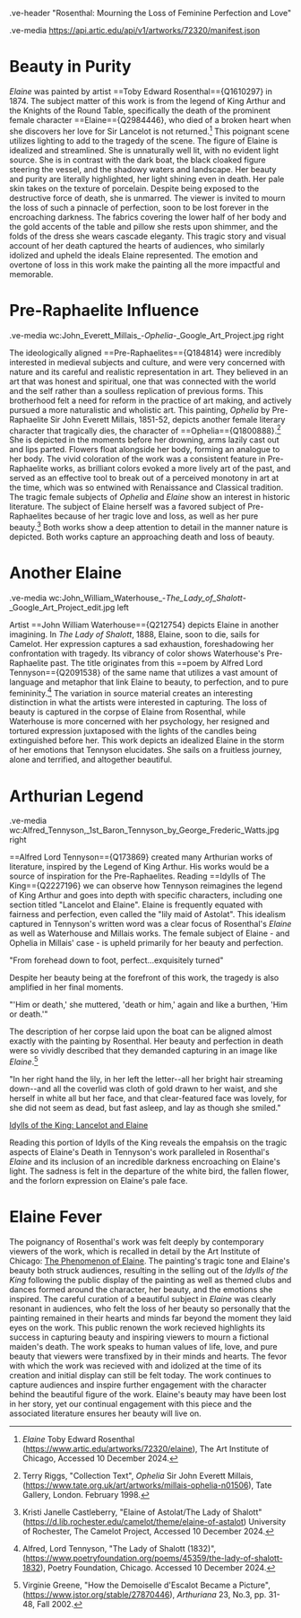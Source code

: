 .ve-header "Rosenthal: Mourning the Loss of Feminine Perfection and Love"

.ve-media https://api.artic.edu/api/v1/artworks/72320/manifest.json
# Beauty in Purity
*Elaine* was painted by artist ==Toby Edward Rosenthal=={Q1610297} in 1874. The subject matter of this work is from the legend of King Arthur and the Knights of the Round Table, specifically the death of the prominent female character ==Elaine=={Q2984446}, who died of a broken heart when she discovers her love for Sir Lancelot is not returned.[^1] This poignant scene utilizes lighting to add to the tragedy of the scene. The figure of Elaine is idealized and streamlined. She is unnaturally well lit, with no evident light source. She is in contrast with the dark boat, the black cloaked figure steering the vessel, and the shadowy waters and landscape. Her beauty and purity are literally highlighted, her light shining even in death. Her pale skin takes on the texture of porcelain. Despite being exposed to the destructive force of death, she is unmarred. The viewer is invited to mourn the loss of such a pinnacle of perfection, soon to be lost forever in the encroaching darkness. The fabrics covering the lower half of her body and the gold accents of the table and pillow she rests upon shimmer, and the folds of the dress she wears cascade eleganty. This tragic story and visual account of her death captured the hearts of audiences, who similarly idolized and upheld the ideals Elaine represented. The emotion and overtone of loss in this work make the painting all the more impactful and memorable.


# Pre-Raphaelite Influence
.ve-media wc:John_Everett_Millais_-_Ophelia_-_Google_Art_Project.jpg right

The ideologically aligned ==Pre-Raphaelites=={Q184814} were incredibly interested in medieval subjects and culture, and were very concerned with nature and its careful and realistic representation in art. They believed in an art that was honest and spiritual, one that was connected with the world and the self rather than a soulless replication of previous forms. This brotherhood felt a need for reform in the practice of art making, and actively pursued a more naturalistic and wholistic art. 
This painting, *Ophelia* by Pre-Raphaelite Sir John Everett Millais, 1851-52, depicts another female literary character that tragically dies, the character of ==Ophelia=={Q1800888}.[^2] She is depicted in the moments before her drowning, arms lazily cast out and lips parted. Flowers float alongside her body, forming an analogue to her body. The vivid coloration of the work was a consistent feature in Pre-Raphaelite works, as brilliant colors evoked a more lively art of the past, and served as an effective tool to break out of a perceived monotony in art at the time, which was so entwined with Renaissance and Classical tradition. The tragic female subjects of *Ophelia* and *Elaine* show an interest in historic literature. The subject of Elaine herself was a favored subject of Pre-Raphaelites because of her tragic love and loss, as well as her pure beauty.[^3] Both works show a deep attention to detail in the manner nature is depicted. Both works capture an approaching death and loss of beauty.

# Another Elaine
.ve-media wc:John_William_Waterhouse_-_The_Lady_of_Shalott_-_Google_Art_Project_edit.jpg left

Artist ==John William Waterhouse=={Q212754} depicts Elaine in another imagining. In *The Lady of Shalott*, 1888, Elaine, soon to die, sails for Camelot. Her expression captures a sad exhaustion, foreshadowing her confrontation with tragedy. Its vibrancy of color shows Waterhouse's Pre-Raphaelite past. The title originates from this ==poem by Alfred Lord Tennyson=={Q2091538} of the same name that utilizes a vast amount of language and metaphor that link Elaine to beauty, to perfection, and to pure femininity.[^4] The variation in source material creates an interesting distinction in what the artists were interested in capturing. The loss of beauty is captured in the corpse of Elaine from Rosenthal, while Waterhouse is more concerned with her psychology, her resigned and tortured expression juxtaposed with the lights of the candles being extinguished before her. This work depicts an idealized Elaine in the storm of her emotions that Tennyson elucidates. She sails on a fruitless journey, alone and terrified, and altogether beautiful. 

# Arthurian Legend
.ve-media wc:Alfred_Tennyson,_1st_Baron_Tennyson_by_George_Frederic_Watts.jpg right


==Alfred Lord Tennyson=={Q173869} created many Arthurian works of literature, inspired by the Legend of King Arthur. His works would be a source of inspiration for the Pre-Raphaelites. Reading ==Idylls of The King=={Q2227196} we can observe how Tennyson reimagines the legend of King Arthur and goes into depth with specific characters, including one section titled "Lancelot and Elaine". Elaine is frequently equated with fairness and perfection, even called the "lily maid of Astolat". This idealism captured in Tennyson's written word was a clear focus of Rosenthal's *Elaine*  as well as Waterhouse and Millais works. The female subject of Elaine - and Ophelia in Millais' case - is upheld primarily for her beauty and perfection. 

"From forehead down to foot, perfect...exquisitely turned"

Despite her beauty being at the forefront of this work, the tragedy is also amplified in her final moments. 

"'Him or death,' she muttered, 'death or him,' again and like a burthen, 'Him or death.'"

The description of her corpse laid upon the boat can be aligned almost exactly with the painting by Rosenthal. Her beauty and perfection in death were so vividly described that they demanded capturing in an image like *Elaine*.[^5]

"In her right hand the lily, in her left the letter--all her bright hair streaming down--and all the coverlid was cloth of gold drawn to her waist, and she herself in white all but her face, and that clear-featured face was lovely, for she did not seem as dead, but fast asleep, and lay as though she smiled."

[Idylls of the King: Lancelot and Elaine](https://en.wikisource.org/wiki/Idylls_of_the_King/Lancelot_and_Elaine)

Reading this portion of Idylls of the King reveals the empahsis on the tragic aspects of Elaine's Death in Tennyson's work paralleled in Rosenthal's *Elaine* and its inclusion of an incredible darkness encroaching on Elaine's light. The sadness is felt in the departure of the white bird, the fallen flower, and the forlorn expression on Elaine's pale face. 

# Elaine Fever 
The poignancy of Rosenthal's work was felt deeply by contemporary viewers of the work, which is recalled in detail by the Art Institute of Chicago: [The Phenomenon of Elaine](https://www.artic.edu/articles/948/the-phenomenon-of-elaine). The painting's tragic tone and Elaine's beauty both struck audiences, resulting in the selling out of the *Idylls of the King*  following the public display of the painting as well as themed clubs and dances formed around the character, her beauty, and the emotions she inspired. The careful curation of a beautiful subject in *Elaine* was clearly resonant in audiences, who felt the loss of her beauty so personally that the painting remained in their hearts and minds far beyond the moment they laid eyes on the work. This public renown the work recieved highlights its success in capturing beauty and inspiring viewers to mourn a fictional maiden's death. The work speaks to human values of life, love, and pure beauty that viewers were transfixed by in their minds and hearts. The fevor with which the work was recieved with and idolized at the time of its creation and initial display can still be felt today. The work continues to capture audiences and inspire further engagement with the character behind the beautiful figure of the work. Elaine's beauty may have been lost in her story, yet our continual engagement with this piece and the associated literature ensures her beauty will live on. 


[^1]: *Elaine* Toby Edward Rosenthal (https://www.artic.edu/artworks/72320/elaine), The Art Institute of Chicago, Accessed 10 December 2024.

[^2]: Terry Riggs, "Collection Text", *Ophelia*  Sir John Everett Millais, (https://www.tate.org.uk/art/artworks/millais-ophelia-n01506), Tate Gallery, London. February 1998.

[^3]: Kristi Janelle Castleberry, "Elaine of Astolat/The Lady of Shalott" (https://d.lib.rochester.edu/camelot/theme/elaine-of-astalot) University of Rochester, The Camelot Project, Accessed 10 December 2024. 

[^4]: Alfred, Lord Tennyson, "The Lady of Shalott (1832)", (https://www.poetryfoundation.org/poems/45359/the-lady-of-shalott-1832), Poetry Foundation, Chicago. Accessed 10 December 2024.

[^5]: Virginie Greene, "How the Demoiselle d'Escalot Became a Picture", (https://www.jstor.org/stable/27870446), *Arthuriana*  23, No.3, pp. 31-48, Fall 2002. 